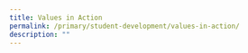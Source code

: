 ```yaml
---
title: Values in Action
permalink: /primary/student-development/values-in-action/
description: ""
---
```


